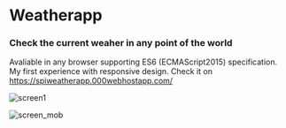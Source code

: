 # Weatherapp
### Check the current weaher in any point of the world

Avaliable in any browser supporting ES6 (ECMAScript2015) specification.
My first experience with responsive design.
Check it on https://spiweatherapp.000webhostapp.com/


![screen1](https://user-images.githubusercontent.com/60459373/95049818-b4dc2a00-0714-11eb-9a6e-e8f04a31a88b.png)

![screen_mob](https://user-images.githubusercontent.com/60459373/95049616-4ac38500-0714-11eb-867c-fbebc60d5582.png)
